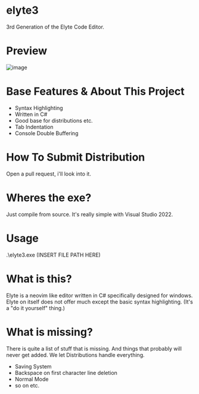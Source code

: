 # elyte3
3rd Generation of the Elyte Code Editor.

# Preview
![image](https://github.com/Storm99999/elyte3/assets/87811650/b21672e2-5c39-42cf-a736-8efe7d9f49e4)

# Base Features & About This Project
* Syntax Highlighting
* Written in C#
* Good base for distributions etc.
* Tab Indentation
* Console Double Buffering

# How To Submit Distribution
Open a pull request, i'll look into it.

# Wheres the exe?
Just compile from source. It's really simple with Visual Studio 2022.

# Usage
.\elyte3.exe (INSERT FILE PATH HERE)

# What is this?
Elyte is a neovim like editor written in C# specifically designed for windows. Elyte on itself does not offer much except the basic syntax highlighting. (It's a "do it yourself" thing.)

# What is missing?
There is quite a list of stuff that is missing. And things that probably will never get added. We let Distributions handle everything.
* Saving System
* Backspace on first character line deletion
* Normal Mode
* so on etc.
